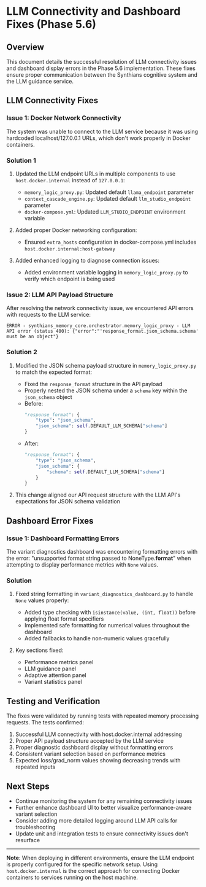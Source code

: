# LLM Connectivity and Dashboard Fixes (Phase 5.6)

## Overview

This document details the successful resolution of LLM connectivity issues and dashboard display errors in the Phase 5.6 implementation. These fixes ensure proper communication between the Synthians cognitive system and the LLM guidance service.

## LLM Connectivity Fixes

### Issue 1: Docker Network Connectivity
The system was unable to connect to the LLM service because it was using hardcoded localhost/127.0.0.1 URLs, which don't work properly in Docker containers.

### Solution 1
1. Updated the LLM endpoint URLs in multiple components to use `host.docker.internal` instead of `127.0.0.1`:
   - `memory_logic_proxy.py`: Updated default `llama_endpoint` parameter
   - `context_cascade_engine.py`: Updated default `llm_studio_endpoint` parameter
   - `docker-compose.yml`: Updated `LLM_STUDIO_ENDPOINT` environment variable

2. Added proper Docker networking configuration:
   - Ensured `extra_hosts` configuration in docker-compose.yml includes `host.docker.internal:host-gateway`

3. Added enhanced logging to diagnose connection issues:
   - Added environment variable logging in `memory_logic_proxy.py` to verify which endpoint is being used

### Issue 2: LLM API Payload Structure
After resolving the network connectivity issue, we encountered API errors with requests to the LLM service:
```
ERROR - synthians_memory_core.orchestrator.memory_logic_proxy - LLM API error (status 400): {"error":"'response_format.json_schema.schema' must be an object"}
```

### Solution 2
1. Modified the JSON schema payload structure in `memory_logic_proxy.py` to match the expected format:
   - Fixed the `response_format` structure in the API payload
   - Properly nested the JSON schema under a `schema` key within the `json_schema` object
   - Before:
     ```python
     "response_format": {
         "type": "json_schema", 
         "json_schema": self.DEFAULT_LLM_SCHEMA["schema"]
     }
     ```
   - After:
     ```python
     "response_format": {
         "type": "json_schema", 
         "json_schema": {
             "schema": self.DEFAULT_LLM_SCHEMA["schema"]
         }
     }
     ```

2. This change aligned our API request structure with the LLM API's expectations for JSON schema validation

## Dashboard Error Fixes

### Issue 1: Dashboard Formatting Errors
The variant diagnostics dashboard was encountering formatting errors with the error: "unsupported format string passed to NoneType.__format__" when attempting to display performance metrics with `None` values.

### Solution 
1. Fixed string formatting in `variant_diagnostics_dashboard.py` to handle `None` values properly:
   - Added type checking with `isinstance(value, (int, float))` before applying float format specifiers
   - Implemented safe formatting for numerical values throughout the dashboard
   - Added fallbacks to handle non-numeric values gracefully

2. Key sections fixed:
   - Performance metrics panel
   - LLM guidance panel
   - Adaptive attention panel 
   - Variant statistics panel

## Testing and Verification

The fixes were validated by running tests with repeated memory processing requests. The tests confirmed:

1. Successful LLM connectivity with host.docker.internal addressing
2. Proper API payload structure accepted by the LLM service
3. Proper diagnostic dashboard display without formatting errors
4. Consistent variant selection based on performance metrics
5. Expected loss/grad_norm values showing decreasing trends with repeated inputs

## Next Steps

- Continue monitoring the system for any remaining connectivity issues
- Further enhance dashboard UI to better visualize performance-aware variant selection
- Consider adding more detailed logging around LLM API calls for troubleshooting
- Update unit and integration tests to ensure connectivity issues don't resurface

---

**Note**: When deploying in different environments, ensure the LLM endpoint is properly configured for the specific network setup. Using `host.docker.internal` is the correct approach for connecting Docker containers to services running on the host machine.
